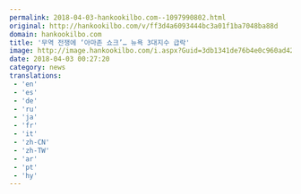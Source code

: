 ```yaml
---
permalink: 2018-04-03-hankookilbo.com--1097990802.html
original: http://hankookilbo.com/v/ff3d4a6093444bc3a01f1ba7048ba88d
domain: hankookilbo.com
title: '무역 전쟁에 ‘아마존 쇼크’… 뉴욕 3대지수 급락'
image: http://image.hankookilbo.com/i.aspx?Guid=3db1341de76b4e0c960ad4207dde7e59&Month=201804&size=980
date: 2018-04-03 00:27:20
category: news
translations: 
 - 'en'
 - 'es'
 - 'de'
 - 'ru'
 - 'ja'
 - 'fr'
 - 'it'
 - 'zh-CN'
 - 'zh-TW'
 - 'ar'
 - 'pt'
 - 'hy'
---
```


